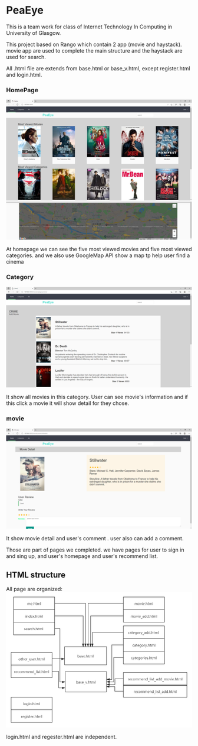 # PeaEye

This is a team work for class of Internet Technology In Computing in University of Glasgow.

This project based on Rango which contain 2 app (movie and haystack). movie app are used to complete the main structure and  the haystack are used for search.

All .html file are extends from base.html or base_v.html, except register.html and login.html.



### HomePage

![image](doc/homepage.png)
![image](doc/map.png)

At homepage we can see the five most viewed movies and five most viewed categories. and we also use GoogleMap API show a map tp help user find a cinema

### Category
![image](doc/category.png)

It show all movies in this category.  User can see movie's information and if this click a movie it will show detail for they chose.


### movie
![image](doc/movie.png)

It show movie detail and user's comment . user also can add a comment.

Those are part of pages we completed. we have pages for user to sign in and sing up,  and user's homepage and user's recommend list.



## HTML structure

All page are organized:
![image](doc/html.png)

login.html and regester.html are independent.
